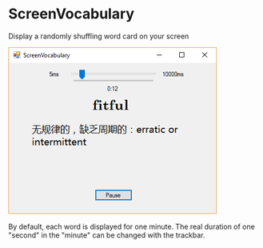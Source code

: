 # ScreenVocabulary
Display a randomly shuffling word card on your screen

![Screenshot](ScreenShot.png)

By default, each word is displayed for one minute. The real duration of one "second" in the "minute" can be changed with the trackbar.

